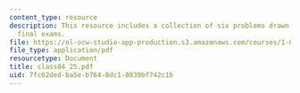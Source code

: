 ```yaml
---
content_type: resource
description: This resource includes a collection of six problems drawn from past years?
  final exams.
file: https://ol-ocw-studio-app-production.s3.amazonaws.com/courses/1-050-solid-mechanics-fall-2004/7fc62dedba5eb7648dc10839bf742c1b_class04_25.pdf
file_type: application/pdf
resourcetype: Document
title: class04_25.pdf
uid: 7fc62ded-ba5e-b764-8dc1-0839bf742c1b
---
```

